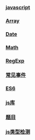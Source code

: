 ### [javascript](base/javascript/javascript.md)

### [Array](base/javascript/Array.md)

### [Date](base/javascript/Date.md)

### [Math](base/javascript/Math.md)

### [RegExp ](base/javascript/regExp.md)

### [常见事件](base/javascript/常用事件.md)

### [ES6](base/javascript/ES6.md)

### [js库](base/javascript/library.md)

### [题目](base/javascript/TiMu.md)

### [js类型检测](base/javascript/article/js类型检测.md)

